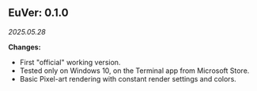 ## EuVer: 0.1.0
*2025.05.28*

**Changes:**
* First "official" working version.
* Tested only on Windows 10, on the Terminal app from Microsoft Store.
* Basic Pixel-art rendering with constant render settings and colors.